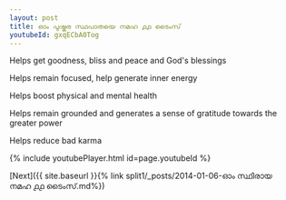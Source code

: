 ```yaml
---
layout: post
title: ഓം പുഷ്കര സ്ഥപാതയെ നമഹ ൧൧ ടൈംസ്
youtubeId: gxqECbA0Tog
---
```

 
 
Helps get goodness, bliss and peace and God's blessings
 
Helps remain focused, help generate inner energy 
 
Helps boost physical and mental health 
 
Helps remain grounded and generates a sense of gratitude towards the greater power 
 
Helps reduce bad karma
 
 
 
 


{% include youtubePlayer.html id=page.youtubeId %}
 
[Next]({{ site.baseurl }}{% link  split1/_posts/2014-01-06-ഓം സ്ഥിരായ നമഹ ൧൧ ടൈംസ്.md%})
 
